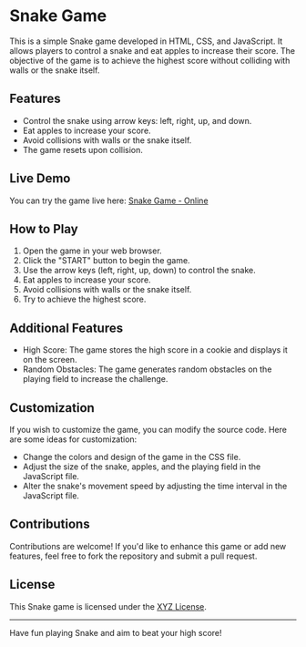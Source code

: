 # Snake Game

This is a simple Snake game developed in HTML, CSS, and JavaScript. It allows players to control a snake and eat apples to increase their score. The objective of the game is to achieve the highest score without colliding with walls or the snake itself.

## Features

- Control the snake using arrow keys: left, right, up, and down.
- Eat apples to increase your score.
- Avoid collisions with walls or the snake itself.
- The game resets upon collision.

## Live Demo

You can try the game live here: [Snake Game - Online](www.anyel.top/snake.html)

## How to Play

1. Open the game in your web browser.
2. Click the "START" button to begin the game.
3. Use the arrow keys (left, right, up, down) to control the snake.
4. Eat apples to increase your score.
5. Avoid collisions with walls or the snake itself.
6. Try to achieve the highest score.

## Additional Features

- High Score: The game stores the high score in a cookie and displays it on the screen.
- Random Obstacles: The game generates random obstacles on the playing field to increase the challenge.

## Customization

If you wish to customize the game, you can modify the source code. Here are some ideas for customization:

- Change the colors and design of the game in the CSS file.
- Adjust the size of the snake, apples, and the playing field in the JavaScript file.
- Alter the snake's movement speed by adjusting the time interval in the JavaScript file.

## Contributions

Contributions are welcome! If you'd like to enhance this game or add new features, feel free to fork the repository and submit a pull request.

## License

This Snake game is licensed under the [XYZ License](LICENSE).

---

Have fun playing Snake and aim to beat your high score!
